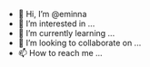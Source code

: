 - 👋 Hi, I’m @eminna
- 👀 I’m interested in ...
- 🌱 I’m currently learning ...
- 💞️ I’m looking to collaborate on ...
- 📫 How to reach me ...

<!---
eminna/eminna is a ✨ special ✨ repository because its `README.md` (this file) appears on your GitHub profile.
You can click the Preview link to take a look at your changes.
--->
